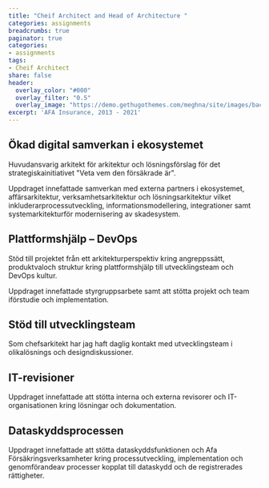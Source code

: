 ```yaml
---
title: "Cheif Architect and Head of Architecture "
categories: assignments
breadcrumbs: true
paginator: true
categories: 
- assignments
tags:
- Cheif Architect
share: false
header:
  overlay_color: "#000"
  overlay_filter: "0.5"
  overlay_image: "https://demo.gethugothemes.com/meghna/site/images/backgrounds/hero-area.jpg"
excerpt: 'AFA Insurance, 2013 - 2021'
---
```

## Ökad digital samverkan i ekosystemet

Huvudansvarig arkitekt för arkitektur och lösningsförslag för det strategiskainitiativet "Veta vem den försäkrade är".

Uppdraget innefattade samverkan med externa partners i ekosystemet, affärsarkitektur, verksamhetsarkitektur och lösningsarkitektur vilket inkluderarprocessutveckling, informationsmodellering, integrationer samt systemarkitekturför modernisering av skadesystem.

## Plattformshjälp – DevOps


Stöd till projektet från ett arkitekturperspektiv kring
angreppssätt, produktvaloch struktur kring plattformshjälp till
utvecklingsteam och DevOps kultur.

Uppdraget innefattade
styrgruppsarbete samt att stötta projekt och team iförstudie och
implementation.


## Stöd till utvecklingsteam


Som chefsarkitekt har jag haft daglig kontakt med
utvecklingsteam i olikalösnings och designdiskussioner.

## IT-revisioner


Uppdraget innefattade att stötta interna och externa revisorer och
IT-organisationen kring lösningar och dokumentation.


## Dataskyddsprocessen


Uppdraget innefattade att stötta dataskyddsfunktionen och Afa Försäkringsverksamheter kring processutveckling, implementation och genomförandeav processer kopplat till dataskydd och de registrerades rättigheter.
